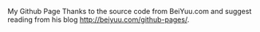 My Github Page
Thanks to the source code from BeiYuu.com and suggest reading from his blog http://beiyuu.com/github-pages/.
